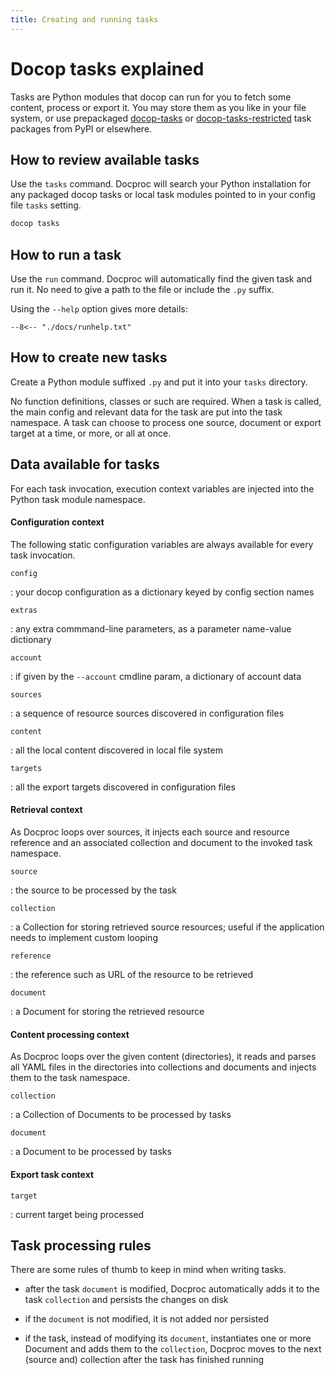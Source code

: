 ```yaml
---
title: Creating and running tasks
---
```


# Docop tasks explained

Tasks are Python modules that docop can run for you to fetch some content, process or export it. You may store them as you like in your file system, or use prepackaged [docop-tasks]() or [docop-tasks-restricted]() task packages from PyPI or elsewhere.

## How to review available tasks

Use the `tasks` command. Docproc will search your Python installation for any packaged docop tasks or local task modules pointed to in your config file `tasks` setting.

```bash
docop tasks
```

## How to run a task

Use the `run` command. Docproc will automatically find the given task and run it. No need to give a path to the file or include the `.py` suffix.

Using the `--help` option gives more details:

```
--8<-- "./docs/runhelp.txt"
```

## How to create new tasks

Create a Python module suffixed `.py` and put it into your `tasks` directory.

 No function definitions, classes or such are required. When a task is called, the main config and relevant data for the task are put into the task namespace. A task can choose to process one source, document or export target at a time, or more, or all at once.

## Data available for tasks

For each task invocation, execution context variables are injected into the Python task module namespace.

#### Configuration context

The following static configuration variables are always available for every task invocation.

`config`

:   your docop configuration as a dictionary keyed by config section names

`extras`

:   any extra commmand-line parameters, as a parameter name-value dictionary

`account`

:   if given by the `--account` cmdline param, a dictionary of account data

`sources`

:   a sequence of resource sources discovered in configuration files

`content`

:   all the local content discovered in local file system

`targets`

:   all the export targets discovered in configuration files

#### Retrieval context

As Docproc loops over sources, it injects each source and resource reference and an associated collection and document to the invoked task namespace.

`source`

:   the source to be processed by the task

`collection`

:   a Collection for storing retrieved source resources; useful if the application needs to implement custom looping

`reference`

:   the reference such as URL of the resource to be retrieved

`document`

:   a Document for storing the retrieved resource


#### Content processing context

As Docproc loops over the given content (directories), it reads and parses all YAML files in the directories into collections and documents and injects them to the task namespace.

`collection`

:   a Collection of Documents to be processed by tasks

`document`

:   a Document to be processed by tasks

#### Export task context

`target`

:   current target being processed


## Task processing rules

There are some rules of thumb to keep in mind when writing tasks.

- after the task `document` is modified, Docproc automatically adds it to the task `collection` and persists the changes on disk

- if the `document` is not modified, it is not added nor persisted

- if the task, instead of modifying its `document`, instantiates one or more Document and adds them to the `collection`, Docproc moves to the next (source and) collection after the task has finished running
